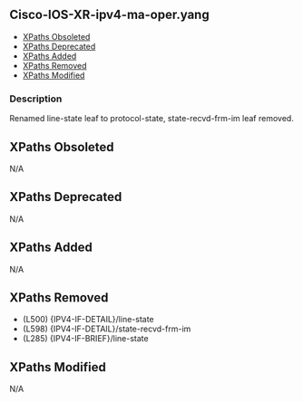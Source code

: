 ## Cisco-IOS-XR-ipv4-ma-oper.yang

- [XPaths Obsoleted](#xpaths-obsoleted)
- [XPaths Deprecated](#xpaths-deprecated)
- [XPaths Added](#xpaths-added)
- [XPaths Removed](#xpaths-removed)
- [XPaths Modified](#xpaths-modified)

### Description

Renamed line-state leaf to protocol-state, state-recvd-frm-im leaf removed.

## XPaths Obsoleted

N/A

## XPaths Deprecated

N/A

## XPaths Added

N/A

## XPaths Removed

- (L500)	{IPV4-IF-DETAIL}/line-state
- (L598)	{IPV4-IF-DETAIL}/state-recvd-frm-im
- (L285)	{IPV4-IF-BRIEF}/line-state

## XPaths Modified

N/A

